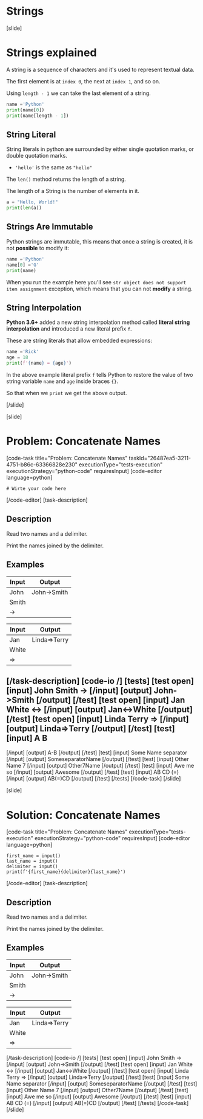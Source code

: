 # Strings

[slide]
# Strings explained

A string is a sequence of characters and it's used to represent textual data.

The first element is at `index 0`, the next at `index 1`, and so on.

Using `length - 1` we can take the last element of a string.


```python live
name ='Python'
print(name[0])
print(name[length - 1])
```

## String Literal

String literals in python are surrounded by either single quotation marks, or double quotation marks.

- `'hello'` is the same as `"hello"`

The `len()` method returns the length of a string.

The length of a String is the number of elements in it.

```python live
a = "Hello, World!"
print(len(a))
```

## Strings Are Immutable

Python strings are immutable, this means that once a string is created, it is not **possible** to modify it:

```python live
name ='Python'
name[0] ='G'
print(name)
```

When you run the example here you'll see `str object does not support item assignment` exception, which means that you can not **modify** a string.

## String Interpolation

**Python 3.6+** added a new string interpolation method called **literal string interpolation** and introduced a new literal prefix `f`.

These are string literals that allow embedded expressions:

```python live
name ='Rick'
age = 18
print(f'{name} = {age}')
```

In the above example literal prefix `f` tells Python to restore the value of two string variable `name` and `age` inside braces `{}`.

So that when we `print` we get the above output.

[/slide]

[slide]
# Problem: Concatenate Names
[code-task title="Problem: Concatenate Names" taskId="26487ea5-3211-4751-b86c-63366828e230" executionType="tests-execution" executionStrategy="python-code" requiresInput]
[code-editor language=python]
```
# Wirte your code here
```
[/code-editor]
[task-description]
## Description
Read two names and a delimiter.

Print the names joined by the delimiter.

## Examples
| **Input** | **Output** |
| --- | --- |
| John | John->Smith |
| Smith | |
| -> | |  

| **Input** | **Output** |
| --- | --- |
| Jan | Linda=>Terry |
| White | |
| => | | 

[/task-description]
[code-io /]
[tests]
[test open]
[input]
John
Smith
-\>
[/input]
[output]
John-\>Smith
[/output]
[/test]
[test open]
[input]
Jan
White
\<-\>
[/input]
[output]
Jan\<-\>White
[/output]
[/test]
[test open]
[input]
Linda
Terry
=\>
[/input]
[output]
Linda=\>Terry
[/output]
[/test]
[test]
[input]
A
B
-
[/input]
[output]
A-B
[/output]
[/test]
[test]
[input]
Some
Name
separator
[/input]
[output]
SomeseparatorName
[/output]
[/test]
[test]
[input]
Other
Name
7
[/input]
[output]
Other7Name
[/output]
[/test]
[test]
[input]
Awe
me
so
[/input]
[output]
Awesome
[/output]
[/test]
[test]
[input]
AB
CD
(=)
[/input]
[output]
AB(=)CD
[/output]
[/test]
[/tests]
[/code-task]
[/slide]

[slide]
# Solution: Concatenate Names
[code-task title="Problem: Concatenate Names" executionType="tests-execution" executionStrategy="python-code" requiresInput]
[code-editor language=python]
```
first_name = input()
last_name = input()
delimiter = input()
print(f'{first_name}{delimiter}{last_name}')
```
[/code-editor]
[task-description]
## Description
Read two names and a delimiter.

Print the names joined by the delimiter.

## Examples
| **Input** | **Output** |
| --- | --- |
| John | John->Smith |
| Smith | |
| -> | |  

| **Input** | **Output** |
| --- | --- |
| Jan | Linda=>Terry |
| White | |
| => | | 

[/task-description]
[code-io /]
[tests]
[test open]
[input]
John
Smith
-\>
[/input]
[output]
John-\>Smith
[/output]
[/test]
[test open]
[input]
Jan
White
\<-\>
[/input]
[output]
Jan\<-\>White
[/output]
[/test]
[test open]
[input]
Linda
Terry
=\>
[/input]
[output]
Linda=\>Terry
[/output]
[/test]
[test]
[input]
Some
Name
separator
[/input]
[output]
SomeseparatorName
[/output]
[/test]
[test]
[input]
Other
Name
7
[/input]
[output]
Other7Name
[/output]
[/test]
[test]
[input]
Awe
me
so
[/input]
[output]
Awesome
[/output]
[/test]
[test]
[input]
AB
CD
(=)
[/input]
[output]
AB(=)CD
[/output]
[/test]
[/tests]
[/code-task]
[/slide]